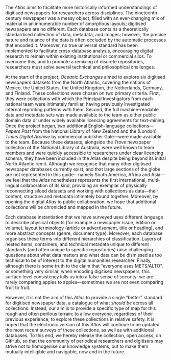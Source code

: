 The *Atlas* aims to facilitate more historically informed understandings
of digitised newspapers for researchers across disciplines. The
nineteenth-century newspaper was a messy object, filled with an
ever-changing mix of material in an innumerable number of amorphous
layouts; digitised newspapers are no different. Each database contains a
theoretically standardised collection of data, metadata, and images;
however, the precise nature and nuance of the data is often occluded by
the automatic processes that encoded it. Moreover, no true universal
standard has been implemented to facilitate cross-database analysis,
encouraging digital research to remain within existing institutional or
commercial silos. To overcome this, and to promote a remixing of
discrete repositories, researchers must solve several technical and
philosophical challenges.

At the start of the project, *Oceanic Exchanges* aimed to explore six
digitised newspapers datasets from the North Atlantic, covering the
nations of Mexico, the United States, the United Kingdom, the
Netherlands, Germany, and Finland. These collections were chosen on two
primary criteria. First, they were collections with which the Principal
Investigators from each national team were intimately familiar, having
previously investigated internal reprinting patterns with them. Second,
the full machine-readable data and metadata sets was made available to
the team as either public domain data or under widely available
licencing agreements for text-mining. Once the project began, two
additional English-language collections—*Papers Past* from the National
Library of New Zealand and the (London) *Times Digital Archive* by
commercial publisher Gale—were made available to the team. Because these
datasets, alongside the *Trove* newspaper collection of the National
Library of Australia, were well known to team members and were quickly
accessible to researchers under clear licencing schema, they have been
included in the Atlas despite being beyond its initial North Atlantic
remit. Although we recognise that many other digitised newspaper
databases currently exist, and that large sections of the globe are not
represented in this guide—namely South America, Africa and Asia—we feel
that the *Atlas* nonetheless represents the first international,
multi-lingual collaboration of its kind, providing an exemplar of
physically reconnecting siloed datasets and working with collections as
data—their content, structure and metadata intimately bound together.
Moreover, by opening the digital *Atlas* to public collaboration, we hope
that additional collections will be chronicled and mapped in the future.

Each database instantiation that we have surveyed uses different
language to describe physical objects (for example a newspaper issue,
edition or volume), layout terminology (article or advertisement, title
or heading), and more abstract concepts (genre, document type).
Moreover, each database organises these terms into different hierarchies
of classification. Layers of nested items, containers, and technical
metadata unique to different standards (and often unique to specific
repositories) raise challenging questions about what data matters and
what data can be dismissed as too technical to be of interest to the
digital humanities researcher. Finally, although there is some truth to
the claim that “everyone uses METS/ALTO”, or something very similar,
when encoding digitised newspapers, this surface level consistency lulls
us into a false sense of security: we are rarely comparing apples to
apples—sometimes we are not even comparing fruit to fruit.

However, it is not the aim of this *Atlas* to provide a single “better”
standard for digitised newspaper data, a catalogue of what *should be*
across all collections. Instead, our aim is to provide a specific type
of map for this rough and often perilous terrain; to allow everyone,
regardless of their previous experience, to explore these collections in
relative safety. It is hoped that the electronic version of this *Atlas*
will continue to be updated the most recent surveys of these
collections, as well as with additional databases. To this end, we
hereby release the collection, open access, on GitHub, so that the
community of periodical researchers and digitisers may strive not to
homogenise our knowledge systems, but to make them mutually intelligible
and navigable, now and in the future.